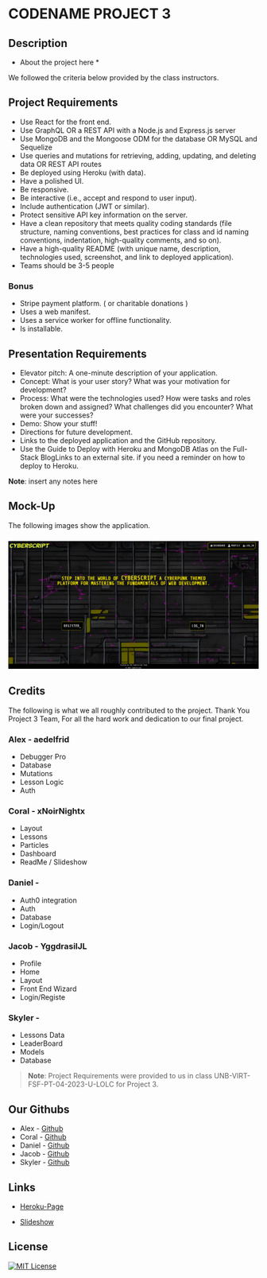 # CODENAME PROJECT 3

## Description

  * About the project here *


We followed the criteria below provided by the class instructors.

## Project Requirements 

- Use React for the front end.
- Use GraphQL OR a REST API with a Node.js and Express.js server
- Use MongoDB and the Mongoose ODM for the database OR MySQL and Sequelize
- Use queries and mutations for retrieving, adding, updating, and deleting data OR REST API routes
- Be deployed using Heroku (with data).
- Have a polished UI.
- Be responsive.
- Be interactive (i.e., accept and respond to user input).
- Include authentication (JWT or similar).
- Protect sensitive API key information on the server.
- Have a clean repository that meets quality coding standards (file structure, naming conventions, best practices for class and id naming conventions, indentation, high-quality comments, and so on).
- Have a high-quality README (with unique name, description, technologies used, screenshot, and link to deployed application).
- Teams should be 3-5 people

### Bonus 
- Stripe payment platform. ( or charitable donations )
- Uses a web manifest.
- Uses a service worker for offline functionality.
- Is installable.

## Presentation Requirements

- Elevator pitch: A one-minute description of your application.
- Concept: What is your user story? What was your motivation for development?
- Process: What were the technologies used? How were tasks and roles broken down and assigned? What challenges did you encounter? What were your successes?
- Demo: Show your stuff!
- Directions for future development.
- Links to the deployed application and the GitHub repository. 
- Use the Guide to Deploy with Heroku and MongoDB Atlas on the Full-Stack BlogLinks to an external site. if you need a reminder on how to deploy to Heroku.

**Note**: insert any notes here

## Mock-Up

The following images show the application.

### 

![LandingPage](/client/public/images/screenshot.png)



## Credits

The following is what we all roughly contributed to the project.
Thank You Project 3 Team, For all the hard work and dedication to our final project.

### Alex - aedelfrid
- Debugger Pro
- Database
- Mutations
- Lesson Logic
- Auth

### Coral - xNoirNightx
- Layout
- Lessons
- Particles
- Dashboard
- ReadMe / Slideshow

### Daniel -
- Auth0 integration
- Auth
- Database
- Login/Logout

### Jacob - YggdrasilJL
- Profile
- Home
- Layout
- Front End Wizard
- Login/Registe

### Skyler -
- Lessons Data
- LeaderBoard
- Models
- Database


> **Note**: Project Requirements were provided to us in class UNB-VIRT-FSF-PT-04-2023-U-LOLC for Project 3.

## Our Githubs

- Alex - [Github](https://github.com/aedelfrid)
- Coral - [Github](https://github.com/xNoirNightx)
- Daniel - [Github](https://github.com/GrayCoded)
- Jacob - [Github](https://github.com/YggdrasilJL)
- Skyler - [Github](https://github.com/SkylerKeeling)

## Links

- [Heroku-Page](https://cyberscript-66546257c421.herokuapp.com/)

- [Slideshow](https://www.canva.com/design/DAFxLj20EZ0/FF9_5K5sL6Cts-QiuANbLg/view?utm_content=DAFxLj20EZ0&utm_campaign=designshare&utm_medium=link&utm_source=publishsharelink)

## License

[![MIT License](https://img.shields.io/badge/License-MIT-green.svg)](https://choosealicense.com/licenses/mit/)
